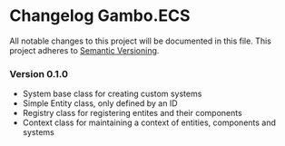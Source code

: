 # Changelog Gambo.ECS
All notable changes to this project will be documented in this file.
This project adheres to [Semantic Versioning](http://semver.org/).

### Version 0.1.0
 - System base class for creating custom systems
 - Simple Entity class, only defined by an ID
 - Registry class for registering entites and their components
 - Context class for maintaining a context of entities, components and systems